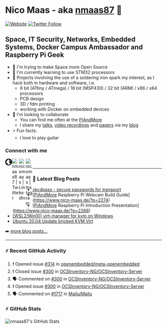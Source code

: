 # Nico Maas - aka [nmaas87][website] 👋

[![Website](https://img.shields.io/website?label=nico-maas.de&style=for-the-badge&url=https%3A%2F%2Fwww.nico-maas.de)](https://www.nico-maas.de)
[![Twitter Follow](https://img.shields.io/twitter/follow/nmaas87?color=1DA1F2&logo=twitter&style=for-the-badge)](https://twitter.com/intent/follow?original_referer=https%3A%2F%2Fgithub.com%2Fnmaas87&screen_name=nmaas87)

## Space, IT Security, Networks, Embedded Systems, Docker Campus Ambassador and Raspberry Pi Geek

- 🔭 I'm trying to make Space more Open Source
- 🌱 I'm currently learning to use STM32 processors
- 🎉 Projects involving the use of a soldering iron spark my interest, as I hack both in hardware and software, i.e.
  - 8 bit (ATtiny / ATmega) / 16 bit (MSP430) / 32 bit (ARM) / x86 / x64 processors
  - PCB design
  - 3D / fdm printing
  - working with Docker on embedded devices
- 👯 I'm looking to collaborate
  - You can find me often at the [PiAndMore][piandmore]
  - I share my [talks], [video recordings] and [papers] via my [blog][website]
- ⚡ Fun facts:
  - I love to play guitar

### Connect with me

[<img align="left" alt="nico-maas.de" width="22px" src="https://raw.githubusercontent.com/iconic/open-iconic/master/svg/globe.svg" />][website]
[<img align="left" alt="nmaas87 | Twitter" width="22px" src="https://cdn.jsdelivr.net/npm/simple-icons@v3/icons/twitter.svg" />][twitter]
[<img align="left" alt="nicomaas | LinkedIn" width="22px" src="https://cdn.jsdelivr.net/npm/simple-icons@v3/icons/linkedin.svg" />][linkedin]
[<img align="left" alt="nicomaas | Instagram" width="22px" src="https://cdn.jsdelivr.net/npm/simple-icons@v3/icons/keybase.svg" />][keybase]

<br />

---

### 📕 Latest Blog Posts

<!-- BLOG-POST-LIST:START -->
- [xkcdpass - secure passwords for transport](https://www.nico-maas.de/?p=2279)
- [[PiAndMore] Raspberry Pi Webcam Build Guide](https://www.nico-maas.de/?p=2274)
- [[PiAndMore] Raspberry Pi Introduction Presentation](https://www.nico-maas.de/?p=2268)
- [[WSL2/Win10] virt-manager for kvm on Windows](https://www.nico-maas.de/?p=2241)
- [Ubuntu 20.04 Update bricked KVM Virt](https://www.nico-maas.de/?p=2238)
<!-- BLOG-POST-LIST:END -->

➡️ [more blog posts...](https://www.nico-maas.de)

---

### :zap: Recent GitHub Activity
  
<!--START_SECTION:activity-->
1. ❗️ Opened issue [#314](https://github.com/openembedded/meta-openembedded/issues/314) in [openembedded/meta-openembedded](https://github.com/openembedded/meta-openembedded)
2. ❗️ Closed issue [#300](https://github.com/OCSInventory-NG/OCSInventory-Server/issues/300) in [OCSInventory-NG/OCSInventory-Server](https://github.com/OCSInventory-NG/OCSInventory-Server)
3. 🗣 Commented on [#300](https://github.com/OCSInventory-NG/OCSInventory-Server/issues/300) in [OCSInventory-NG/OCSInventory-Server](https://github.com/OCSInventory-NG/OCSInventory-Server)
4. ❗️ Opened issue [#300](https://github.com/OCSInventory-NG/OCSInventory-Server/issues/300) in [OCSInventory-NG/OCSInventory-Server](https://github.com/OCSInventory-NG/OCSInventory-Server)
5. 🗣 Commented on [#1717](https://github.com/Mailu/Mailu/issues/1717) in [Mailu/Mailu](https://github.com/Mailu/Mailu)
<!--END_SECTION:activity-->

### :zap: GitHub Stats

  <img align="left" alt="nmaas87's GitHub Stats" src="https://github-readme-stats.codestackr.vercel.app/api?username=nmaas87&show_icons=true&hide_border=true" />


[website]: https://www.nico-maas.de
[twitter]: https://twitter.com/nmaas87
[linkedin]: https://linkedin.com/in/nicomaas
[keybase]: https://keybase.io/nicomaas
[piandmore]: https://piandmore.de/en/
[talks]: https://www.nico-maas.de/?cat=392
[video recordings]: https://www.nico-maas.de/?page_id=1244
[papers]: https://www.nico-maas.de/?cat=301
